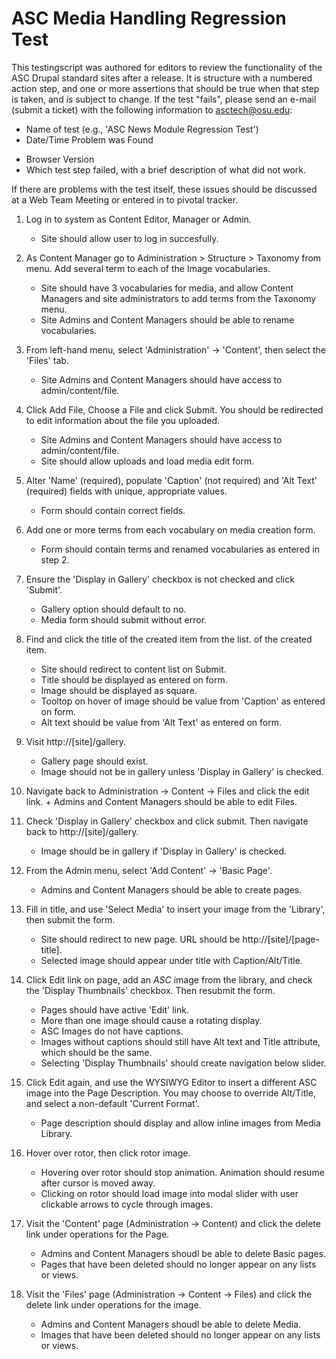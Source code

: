 ASC Media Handling Regression Test
==================================

This testingscript was authored for editors to review the functionality of the ASC
Drupal standard sites after a release. It is structure with a numbered action step,
and one or more assertions that should be true when that step is taken, and _is_
subject to change. If the test "fails", please send an e-mail (submit a ticket)
with the following information to asctech@osu.edu:
+   Name of test (e.g., 'ASC News Module Regression Test')
+   Date/Time Problem was Found
*   Browser Version
*   Which test step failed, with a brief description of what did not work.

If there are problems with the test itself, these issues should be discussed at
a Web Team Meeting or entered in to pivotal tracker.

1.  Log in to system as Content Editor, Manager or Admin.
    +   Site should allow user to log in succesfully.


2.  As Content Manager go to Administration > Structure > Taxonomy from menu.
    Add several term to each of the Image vocabularies.
    +   Site should have 3 vocabularies for media, and allow Content Managers
    and site administrators to add terms from the Taxonomy menu.
    +   Site Admins and Content Managers should be able to rename vocabularies.

3.  From left-hand menu, select 'Administration' -> 'Content', then select the
        'Files' tab.
    +   Site Admins and Content Managers should have access to admin/content/file.


4.  Click Add File, Choose a File and click Submit. You should be redirected to
        edit information about the file you uploaded.
    +  Site Admins and Content Managers should have access to admin/content/file.
    +  Site should allow uploads and load media edit form.


5.  Alter 'Name' (required), populate 'Caption' (not required) and 'Alt Text'
        (required) fields with unique, appropriate values.
    +  Form should contain correct fields.


6.  Add one or more terms from each vocabulary on media creation form.
    +   Form should contain terms and renamed vocabularies as entered in step 2.


7.  Ensure the 'Display in Gallery' checkbox is not checked and click 'Submit'.
    +   Gallery option should default to no.
    +   Media form should submit without error.


8.  Find and click the title of the created item from the list.
        of the created item.
    +   Site should redirect to content list on Submit.
    +   Title should be displayed as entered on form.
    +   Image should be displayed as square.
    +   Tooltop on hover of image should be value from 'Caption' as entered on form.
    +   Alt text should be value from 'Alt Text' as entered on form.


9.  Visit http://[site]/gallery.
    +   Gallery page should exist.
    +   Image should not be in gallery unless 'Display in Gallery' is checked.


10.  Navigate back to Administration -> Content -> Files and click the edit link.
    +   Admins and Content Managers should be able to edit Files.


11. Check 'Display in Gallery' checkbox and click submit. Then navigate back to
        http://[site]/gallery.
    +   Image should be in gallery if 'Display in Gallery' is checked.


12. From the Admin menu, select 'Add Content' -> 'Basic Page'.
    +   Admins and Content Managers should be able to create pages.


13. Fill in title, and use 'Select Media' to insert your image from the 'Library',
        then submit the form.
    +   Site should redirect to new page. URL should be http://[site]/[page-title].
    +   Selected image should appear under title with Caption/Alt/Title.


14. Click Edit link on page, add an _ASC_ image from the library, and check the
        'Display Thumbnails' checkbox. Then resubmit the form.
    +   Pages should have active 'Edit' link.
    +   More than one image should cause a rotating display.
    +  ASC Images do not have captions.
    +  Images without captions should still have Alt text and Title attribute,
        which should be the same.
    +  Selecting 'Display Thumbnails' should create navigation below slider.


15. Click Edit again, and use the WYSIWYG Editor to insert a different ASC image
        into the Page Description. You may choose to override Alt/Title, and select
        a non-default 'Current Format'.
    +   Page description should display and allow inline images from Media Library.


16. Hover over rotor, then click rotor image.
    +   Hovering over rotor should stop animation. Animation should resume after
        cursor is moved away.
    +   Clicking on rotor should load image into modal slider with user
        clickable arrows to cycle through images.


17. Visit the 'Content' page  (Administration -> Content) and click the
        delete link under operations for the Page.
    +   Admins and Content Managers shoudl be able to delete Basic pages.
    +   Pages that have been deleted should no longer appear on any lists
      or views.


18. Visit the 'Files' page  (Administration -> Content -> Files) and click the
        delete link under operations for the image.
    +   Admins and Content Managers shoudl be able to delete Media.
    +   Images that have been deleted should no longer appear on any lists
      or views.


